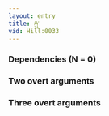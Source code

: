 ```yaml
---
layout: entry
title: རྐུ་
vid: Hill:0033
---
```

### Dependencies (N = 0)


### Two overt arguments


### Three overt arguments
